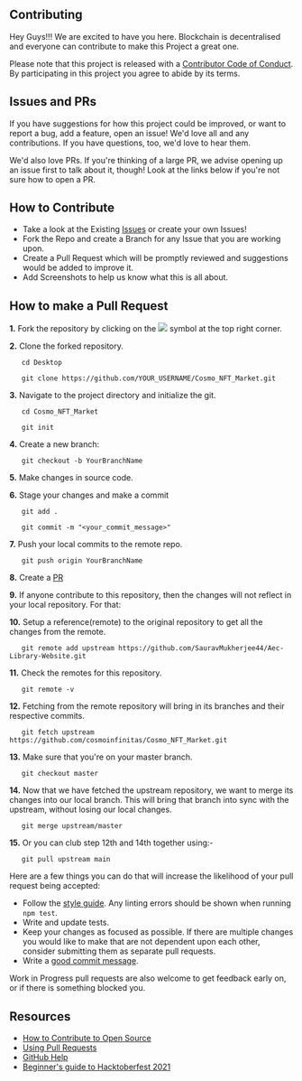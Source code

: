 ## Contributing

Hey Guys!!!  We are excited to have you here. Blockchain is decentralised and everyone can contribute to make this Project a great one. 

Please note that this project is released with a [Contributor Code of Conduct](https://github.com/cosmoinfinitas/Cosmo_NFT_Market/blob/main/CODE_OF_CONDUCT.md). By participating in this project you agree to abide by its terms.

## Issues and PRs

If you have suggestions for how this project could be improved, or want to report a bug, add a feature, open an issue! We'd love all and any contributions. If you have questions, too, we'd love to hear them.

We'd also love PRs. If you're thinking of a large PR, we advise opening up an issue first to talk about it, though! Look at the links below if you're not sure how to open a PR.

## How to Contribute

- Take a look at the Existing [Issues](https://github.com/cosmoinfinitas/Cosmo_NFT_Market/issues) or create your own Issues!
- Fork the Repo and create a Branch for any Issue that you are working upon.
- Create a Pull Request which will be promptly reviewed and suggestions would be added to improve it.
- Add Screenshots to help us know what this is all about.

## How to make a Pull Request

**1.** Fork the repository by clicking on the <a href="https://github.com/cosmoinfinitas/Cosmo_NFT_Market"><img src="https://img.icons8.com/ios/24/000000/code-fork.png"></a> symbol at the top right corner.

**2.** Clone the forked repository.

```
   cd Desktop
```

```
   git clone https://github.com/YOUR_USERNAME/Cosmo_NFT_Market.git
```

**3.** Navigate to the project directory and initialize the git.

```
   cd Cosmo_NFT_Market
```

```
   git init
```

**4.** Create a new branch:

```
   git checkout -b YourBranchName
```

**5.** Make changes in source code.

**6.** Stage your changes and make a commit

```
   git add .
```

```
   git commit -m "<your_commit_message>"
```

**7.** Push your local commits to the remote repo.

```
   git push origin YourBranchName
```

**8.** Create a [PR](https://help.github.com/en/github/collaborating-with-issues-and-pull-requests/creating-a-pull-request)

**9.** If anyone contribute to this repository, then the changes will not reflect in your local repository. For that:

**10.** Setup a reference(remote) to the original repository to get all the changes from the remote.

```
   git remote add upstream https://github.com/SauravMukherjee44/Aec-Library-Website.git
```

**11.** Check the remotes for this repository.

```
   git remote -v
```

**12.** Fetching from the remote repository will bring in its branches and their respective commits.

```
   git fetch upstream https://github.com/cosmoinfinitas/Cosmo_NFT_Market.git
```

**13.** Make sure that you're on your master branch.

```
   git checkout master
```

**14.** Now that we have fetched the upstream repository, we want to merge its changes into our local branch. This will bring that branch into sync with the upstream, without losing our local changes.

```
   git merge upstream/master
```

**15.** Or you can club step 12th and 14th together using:-

```
   git pull upstream main
```

Here are a few things you can do that will increase the likelihood of your pull request being accepted:

- Follow the [style guide](https://gist.github.com/lisawolderiksen/a7b99d94c92c6671181611be1641c733). Any linting errors should be shown when running `npm test`.
- Write and update tests.
- Keep your changes as focused as possible. If there are multiple changes you would like to make that are not dependent upon each other, consider submitting them as separate pull requests.
- Write a [good commit message](http://tbaggery.com/2008/04/19/a-note-about-git-commit-messages.html).

Work in Progress pull requests are also welcome to get feedback early on, or if there is something blocked you.

## Resources

- [How to Contribute to Open Source](https://opensource.guide/how-to-contribute/)
- [Using Pull Requests](https://help.github.com/articles/about-pull-requests/)
- [GitHub Help](https://help.github.com)
- [Beginner's guide to Hacktoberfest 2021](https://ayushirawat.com/beginners-guide-to-hacktoberfest-2021)
